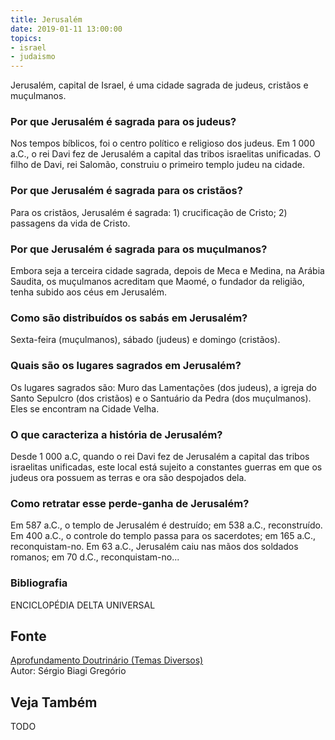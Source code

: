 ```yaml
---
title: Jerusalém
date: 2019-01-11 13:00:00
topics: 
- israel
- judaismo
---
```


Jerusalém, capital de Israel, é uma cidade sagrada de judeus, cristãos e
muçulmanos.

### Por que Jerusalém é sagrada para os judeus?
Nos tempos bíblicos, foi o centro político e religioso dos judeus. Em 1
000 a.C., o rei Davi fez de Jerusalém a capital das tribos israelitas
unificadas. O filho de Davi, rei Salomão, construiu o primeiro templo
judeu na cidade.

### Por que Jerusalém é sagrada para os cristãos?
Para os cristãos, Jerusalém é sagrada: 1) crucificação de Cristo; 2)
passagens da vida de Cristo.

### Por que Jerusalém é sagrada para os muçulmanos?
Embora seja a terceira cidade sagrada, depois de Meca e Medina, na
Arábia Saudita, os muçulmanos acreditam que Maomé, o fundador da
religião, tenha subido aos céus em Jerusalém.

### Como são distribuídos os sabás em Jerusalém?
Sexta-feira (muçulmanos), sábado (judeus) e domingo (cristãos).

### Quais são os lugares sagrados em Jerusalém?
Os lugares sagrados são: Muro das Lamentações (dos judeus), a igreja do
Santo Sepulcro (dos cristãos) e o Santuário da Pedra (dos muçulmanos).
Eles se encontram na Cidade Velha.

### O que caracteriza a história de Jerusalém?
Desde 1 000 a.C, quando o rei Davi fez de Jerusalém a capital das tribos
israelitas unificadas, este local está sujeito a constantes guerras em
que os judeus ora possuem as terras e ora são despojados dela.

### Como retratar esse perde-ganha de Jerusalém?
Em 587 a.C., o templo de Jerusalém é destruído; em 538 a.C.,
reconstruído. Em 400 a.C., o controle do templo passa para os
sacerdotes; em 165 a.C., reconquistam-no. Em 63 a.C., Jerusalém caiu nas
mãos dos soldados romanos; em 70 d.C., reconquistam-no...

### Bibliografia
ENCICLOPÉDIA DELTA UNIVERSAL

## Fonte
[Aprofundamento Doutrinário (Temas Diversos)](https://sites.google.com/view/aprofundamentodoutrinario/jerusalém)  
Autor: Sérgio Biagi Gregório



## Veja Também
TODO


